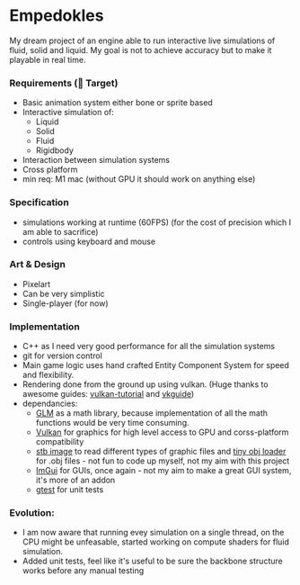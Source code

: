 # Empedokles
My dream project of an engine able to run interactive live simulations of fluid, solid and liquid. 
My goal is not to achieve accuracy but to make it playable in real time.
### Requirements (🎯 Target)
* Basic animation system either bone or sprite based
* Interactive simulation of:
    * Liquid 
    * Solid
    * Fluid
    * Rigidbody
* Interaction between simulation systems
* Cross platform
* min req: M1 mac (without GPU it should work on anything else)
### Specification
* simulations working at runtime (60FPS) (for the cost of precision which I am able to sacrifice)
* controls using keyboard and mouse
### Art & Design
* Pixelart
* Can be very simplistic
* Single-player (for now)
### Implementation
* C++ as I need very good performance for all the simulation systems
* git for version control
* Main game logic uses hand crafted Entity Component System for speed and flexibility.
* Rendering done from the ground up using vulkan. (Huge thanks to awesome guides: [vulkan-tutorial](https://vulkan-tutorial.com/) and [vkguide](https://vkguide.dev/))
* dependancies:
    * [GLM](https://github.com/g-truc/glm) as a math library, because implementation of all the math functions would be very time consuming.
    * [Vulkan](https://www.vulkan.org/) for graphics for high level access to GPU and corss-platform compatibility
    * [stb image](https://github.com/nothings/stb) to read different types of graphic files and [tiny obj loader](https://github.com/tinyobjloader/tinyobjloader) for .obj files - not fun to code up myself, not my aim with this project
    * [ImGui](https://github.com/ocornut/imgui) for GUIs, once again - not my aim to make a great GUI system, it's more of an addon
    * [gtest](https://github.com/google/googletest) for unit tests

### Evolution:
* I am now aware that running evey simulation on a single thread, on the CPU might be unfeasable, started working on compute shaders for fluid simulation.
* Added unit tests, feel like it's useful to be sure the backbone structure works before any manual testing
